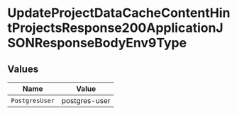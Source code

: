 # UpdateProjectDataCacheContentHintProjectsResponse200ApplicationJSONResponseBodyEnv9Type


## Values

| Name           | Value          |
| -------------- | -------------- |
| `PostgresUser` | postgres-user  |